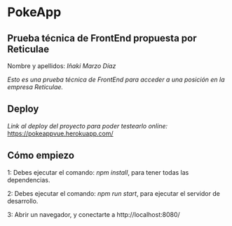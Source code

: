 # PokeApp
## Prueba técnica de FrontEnd propuesta por Reticulae

Nombre y apellidos: *Iñaki Marzo Díaz*

*Esto es una prueba técnica de FrontEnd para acceder a una posición en la empresa Reticulae.*

## Deploy

*Link al deploy del proyecto para poder testearlo online:* https://pokeappvue.herokuapp.com/

## Cómo empiezo

1: Debes ejecutar el comando: *npm install*, para tener todas las dependencias.

2:  Debes ejecutar el comando: *npm run start*, para ejecutar el servidor de desarrollo.

3: Abrir un navegador, y conectarte a http://localhost:8080/